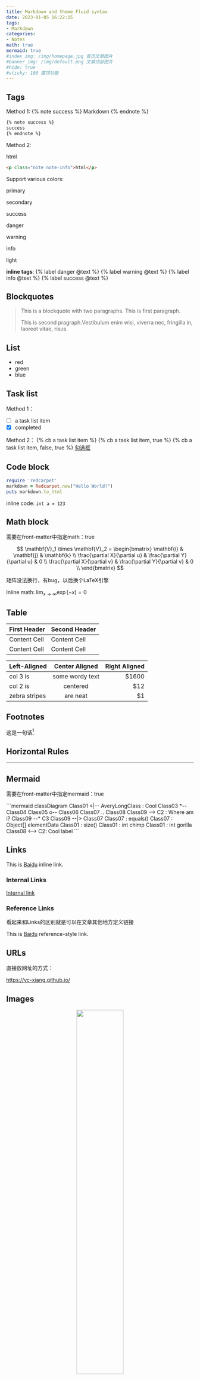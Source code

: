 ```yaml
---
title: Markdown and theme Fluid syntax
date: 2023-01-05 16:22:15
tags:
- Markdown
categories:
- Notes
math: true
mermaid: true
#index_img: /img/homepage.jpg 首页文章图片
#banner_img: /img/default.png 文章顶部图片
#hide: true
#sticky: 100 置顶功能
---
```


## Tags
Method 1:
{% note success %}
Markdown
{% endnote %}

```md
{% note success %}
success
{% endnote %}
```

Method 2:
<p class="note note-info">html</p>

```html
<p class="note note-info">html</p>
```

Support various colors:
<p class="note note-primary">primary</p>
<p class="note note-secondary">secondary</p>
<p class="note note-success">success</p>
<p class="note note-danger">danger</p>
<p class="note note-warning">warning</p>
<p class="note note-info">info</p>
<p class="note note-light">light</p>

**inline tags**:
{% label danger @text %} {% label warning @text %}
{% label info @text %} {% label success @text %}

## Blockquotes

> This is a blockquote with two paragraphs. This is first paragraph.
>
> This is second pragraph.Vestibulum enim wisi, viverra nec, fringilla in, laoreet vitae, risus.

## List

- red
- green
- blue

## Task list

Method 1：

- [ ] a task list item
- [x] completed

Method 2：
{% cb a task list item %}
{% cb a task list item, true %}
{% cb a task list item, false, true %}
[勾选框](https://hexo.fluid-dev.com/docs/guide/#tag-%E6%8F%92%E4%BB%B6)

## Code block

```ruby
require 'redcarpet'
markdown = Redcarpet.new("Hello World!")
puts markdown.to_html
```

inline code:
`int a = 123`

## Math block

<p class="note note-warning">需要在front-matter中指定math：true</p>

$$
\mathbf{V}_1 \times \mathbf{V}_2 =
\begin{bmatrix}
\mathbf{i} & \mathbf{j} & \mathbf{k} \\
\frac{\partial X}{\partial u} &  \frac{\partial Y}{\partial u} & 0 \\
\frac{\partial X}{\partial v} &  \frac{\partial Y}{\partial v} & 0 \\
\end{bmatrix}
$$
<p class="note note-danger">矩阵没法换行，有bug，以后换个LaTeX引擎</p>

Inline math:
$\lim_{x \to \infty} \exp(-x) = 0$

## Table

| First Header | Second Header |
| ------------ | ------------- |
| Content Cell | Content Cell  |
| Content Cell | Content Cell  |

| Left-Aligned  | Center Aligned  | Right Aligned |
| :------------ | :-------------: | ------------: |
| col 3 is      | some wordy text |         $1600 |
| col 2 is      |    centered     |           $12 |
| zebra stripes |    are neat     |            $1 |

## Footnotes

这是一句话[^1]
[^1]: 这是对应的脚注

## Horizontal Rules

---

## Mermaid

<p class="note note-warning">需要在front-matter中指定mermaid：true</p>
```mermaid
classDiagram
Class01 <|-- AveryLongClass : Cool
Class03 *-- Class04
Class05 o-- Class06
Class07 .. Class08
Class09 --> C2 : Where am i?
Class09 --* C3
Class09 --|> Class07
Class07 : equals()
Class07 : Object[] elementData
Class01 : size()
Class01 : int chimp
Class01 : int gorilla
Class08 <--> C2: Cool label
```

## Links

This is [Baidu](http://www.baidu.com "Baidu") inline link.

### Internal Links

[Internal link](#Tags)

### Reference Links

看起来和Links的区别就是可以在文章其他地方定义链接

This is [Baidu][id] reference-style link.

[id]: http://www.baidu.com/  "Optional Title Here"

## URLs

直接放网址的方式：

<https://yc-xiang.github.io/>

## Images

<div align="center">
<img src="https://xyc-1316422823.cos.ap-shanghai.myqcloud.com/git1.png" width="50%">
</div>

**Method 1**: html

```html
<div align="center">
<img src="https://xyc-1316422823.cos.ap-shanghai.myqcloud.com/git1.png" width="50%">
</div>
```

**Method 2**: Markdown

不能改格式大小
![图片标题](img/default.png)

**Method 3**: Tags 插件

{% gi 5 3-2 %}
![图片标题](img/default.png)
![图片标题](img/default.png)
![图片标题](img/default.png)
![图片标题](img/default.png)
![图片标题](img/default.png)
{% endgi %}

## Misc

~~Mistaken text~~ <u>underline</u>
**Bold** *italic*

<!-- This is some comments -->

## Emoji

:smile:
:dog:

## html
<!-- This is some comments -->
注释：`<!-- This is some comments -->`

空行：`<br />`

## typora快捷键

- 表格：`ctrl+t`
- 选中一整行：`ctrl+l`
- 选中单词：`ctrl+d`
- 插入图片：`ctrl+shift+i`
- 插入链接：`ctrl + k`
- 代码行: ctrl + shift + \`

## Reference

[Hexo Fluid 用户手册](https://hexo.fluid-dev.com/docs/guide/)

<br />
<br />
<br />
